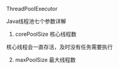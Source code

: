 ThreadPoolExecutor

Java线程池七个参数详解

1. corePoolSize 核心线程数

核心线程会一直存活，及时没有任务需要执行

2. maxPoolSize 最大线程数

